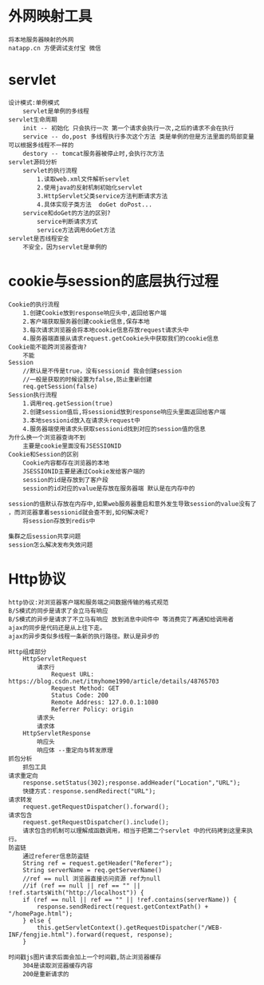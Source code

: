 # 外网映射工具
    将本地服务器映射的外网
    natapp.cn 方便调试支付宝 微信

# servlet
    设计模式:单例模式 
        servlet是单例的多线程 
    servlet生命周期 
        init -- 初始化 只会执行一次 第一个请求会执行一次,之后的请求不会在执行
        service -- do,post 多线程执行多次这个方法 类是单例的但是方法里面的局部变量可以根据多线程不一样的
        destory -- tomcat服务器被停止时,会执行次方法
    servlet源码分析
        servlet的执行流程
            1.读取web.xml文件解析servlet
            2.使用java的反射机制初始化servlet
            3.HttpServlet父类service方法判断请求方法
            4.具体实现子类方法  doGet doPost...
        service和doGet的方法的区别?
            service判断请求方式
            service方法调用doGet方法
    servlet是否线程安全
        不安全，因为servlet是单例的

# cookie与session的底层执行过程
    Cookie的执行流程
        1.创建Cookie放到response响应头中,返回给客户端
        2.客户端获取服务器创建cookie信息,保存本地
        3.每次请求浏览器会将本地cookie信息存放request请求头中
        4.服务器端直接从请求request.getCookie头中获取我们的cookie信息
    Cookie能不能跨浏览器查询?
        不能
    Session
        //默认是不传是true，没有sessionid 我会创建session
        //一般是获取的时候设置为false,防止重新创建
        req.getSession(false)
    Session执行流程
        1.调用req.getSession(true)
        2.创建session值后,将sessionid放到response响应头里面返回给客户端
        3.本地sessionid放入在请求头request中
        4.服务器端使用请求头获取sessionid找到对应的session值的信息
    为什么换一个浏览器查询不到
        主要是cookie里面没有JSESSIONID
    Cookie和Session的区别
        Cookie内容都存在浏览器的本地
        JSESSIONID主要是通过Cookie发给客户端的
        session的id是存放到了客户段
        session的id对应的value是存放在服务器端 默认是在内存中的
    
    session的值默认存放在内存中,如果web服务器重启和意外发生导致session的value没有了
    ，而浏览器拿着sessionid就会查不到,如何解决呢?
        将session存放到redis中
    
    集群之后session共享问题
    session怎么解决发布失效问题

# Http协议
    http协议:对浏览器客户端和服务端之间数据传输的格式规范
    B/S模式的同步是请求了会立马有响应
    B/S模式的异步是请求了不立马有响应 放到消息中间件中 等消费完了再通知给调用者
    ajax的同步是代码还是从上往下走。   
    ajax的异步类似多线程一条新的执行路径。默认是异步的

    Http组成部分
        HttpServletRequest
            请求行
                Request URL: https://blog.csdn.net/itmyhome1990/article/details/48765703
                Request Method: GET
                Status Code: 200 
                Remote Address: 127.0.0.1:1080
                Referrer Policy: origin
            请求头    
            请求体
        HttpServletResponse
            响应头
            响应体 --重定向与转发原理
    抓包分析
        抓包工具
    请求重定向
        response.setStatus(302);response.addHeader("Location","URL");
        快捷方式：response.sendRedirect("URL");
    请求转发
        request.getRequestDispatcher().forward();
    请求包含
        request.getRequestDispatcher().include();
        请求包含的机制可以理解成函数调用，相当于把第二个servlet 中的代码拷到这里来执行。
    防盗链
        通过referer信息防盗链
        String ref = request.getHeader("Referer");
        String serverName = req.getServerName()
        //ref == null 浏览器直接访问资源 ref为null
        //if (ref == null || ref == "" || !ref.startsWith("http://localhost")) {
        if (ref == null || ref == "" || !ref.contains(serverName)) {
            response.sendRedirect(request.getContextPath() + "/homePage.html");
        } else {
            this.getServletContext().getRequestDispatcher("/WEB-INF/fengjie.html").forward(request, response);
        }
    
    时间戳js图片请求后面会加上一个时间戳,防止浏览器缓存
        304是读取浏览器缓存内容
        200是重新请求的
    